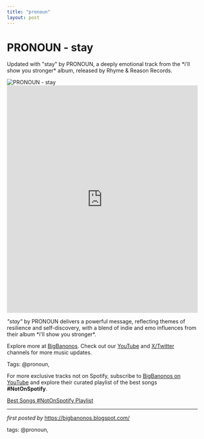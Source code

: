 ```yaml
---
title: "pronoun"
layout: post
---
```

<!-- Title of the Post -->
<h1 >PRONOUN - stay</h1> <!-- Introductory Text -->
<p >Updated with "stay" by PRONOUN, a deeply emotional track from the *i'll show you stronger* album, released by Rhyme & Reason Records.</p> <!-- Featured Image -->
<div > <img src="https://www.dancehallmag.com/assets/2022/12/pro.jpg" alt="PRONOUN - stay" />
</div> <!-- YouTube Video Embed -->
<div > <iframe width="100%" height="601" src="https://www.youtube.com/embed/EEz23G0oaTI" title="stay" frameborder="0" allow="accelerometer; autoplay; clipboard-write; encrypted-media; gyroscope; picture-in-picture; web-share" referrerpolicy="strict-origin-when-cross-origin" allowfullscreen></iframe>
</div> <!-- Song Information -->
<div > <p><em>"stay"</em> by PRONOUN delivers a powerful message, reflecting themes of resilience and self-discovery, with a blend of indie and emo influences from their album *i'll show you stronger*.</p>
</div> <!-- Footer Links -->
<div > <p>Explore more at <a href="https://bigbanonos.blogspot.com/" target="_blank">BigBanonos</a>. Check out our <a href="https://www.youtube.com/@BigBanonos" target="_blank">YouTube</a> and <a href="https://x.com/bigbanonos" target="_blank">X/Twitter</a> channels for more music updates.</p>
</div> <!-- Tags -->
<p >Tags: @pronoun,</p>


<!--Subscribe and Playlist Links-->
<div>
    <p>For more exclusive tracks not on Spotify, subscribe to <a href="https://www.youtube.com/@BigBanonos" target="_blank">BigBanonos on YouTube</a> and explore their curated playlist of the best songs <strong>#NotOnSpotify</strong>.</p>
    <p><a href="https://www.youtube.com/playlist?list=PLtuNtuTatqI0kFahUCbtbfenC_ET5O_tr" target="_blank">Best Songs #NotOnSpotify Playlist<br /></a></p></div>

<hr />

<p><em>first posted by</em> <a href="https://bigbanonos.blogspot.com/" rel="noopener" target="_new">https://bigbanonos.blogspot.com/</a></p>

<p>tags: @pronoun,</p>
